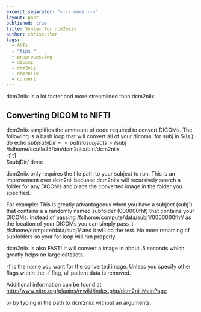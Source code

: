 ```yaml
---
excerpt_separator: "<!-- more -->"
layout: post
published: true
title: Syntax for dcm2niix
author: chriscutler
tags: 
  - ANTs
  - "tips "
  - preprocessing
  - dicoms
  - dcm2nii
  - dcm2niix
  - convert
---
```

dcm2niix is a lot faster and more streamlined than dcm2niix.
<!-- more -->
## Converting DICOM to NIFTI

dcm2niix simplifies the ammount of code required to convert DICOMs. The following is a bash loop that will convert all of your dicoms.
    for subj in $(ls <path to subjects>); do
    echo $subj 
    subjDir=<path to subjects>/$subj
    /fslhome/ccutle25/bin/dcm2niix/bin/dcm2niix \
    -f t1 \
    $subjDir/
    done
    
dcm2niix only requires the file path to your subject to run. This is an improvement over dcm2nii becuase dcm2niix will recursively search a folder for any DICOMs and place the converted image in the folder you specified.

For example:
This is greatly advantageous when you have a subject (subj1) that contains a a randomly named subfolder (000000fhf) that contains your DICOMs. Instead of passing /fslhome/compute/data/subj1/0000000fhf/ as the location of your DICOMs you can simply pass it /fslhome/compute/data/subj1/ and it will do the rest. No more renaming of subfolders so your for loop will run properly.

dcm2niix is also FAST! It will convert a image in about .5 seconds which greatly helps on large datasets. 

-f is the name you want for the converted image. Unless you specify other flags within the -f flag, all patient data is removed.

Additional information can be found at <http://www.nitrc.org/plugins/mwiki/index.php/dcm2nii:MainPage>

or by typing in the path to dcm2niix without an arguments.
